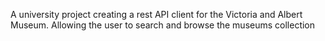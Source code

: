 A university project creating a rest API client for the Victoria and Albert Museum. Allowing the user to search and browse the museums collection

